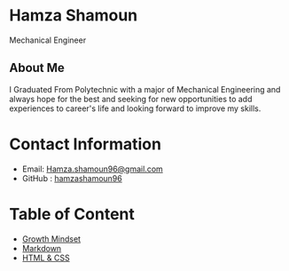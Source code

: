 # Hamza Shamoun
Mechanical Engineer
## About Me
I Graduated From Polytechnic with a major of Mechanical Engineering and always hope for the best and seeking for new opportunities to add experiences to career's life and looking forward to improve my skills.
# Contact Information 
* Email: Hamza.shamoun96@gmail.com
* GitHub : [hamzashamoun96](https://github.com/hamzashamoun96)
# Table of Content
* [Growth Mindset](https://hamzashamoun96.github.io/Reading-notes/Growth-Mindset)
* [Markdown](https://hamzashamoun96.github.io/Reading-notes/MarkDown)
* [HTML & CSS](https://hamzashamoun96.github.io/Reading-notes/Read4)
